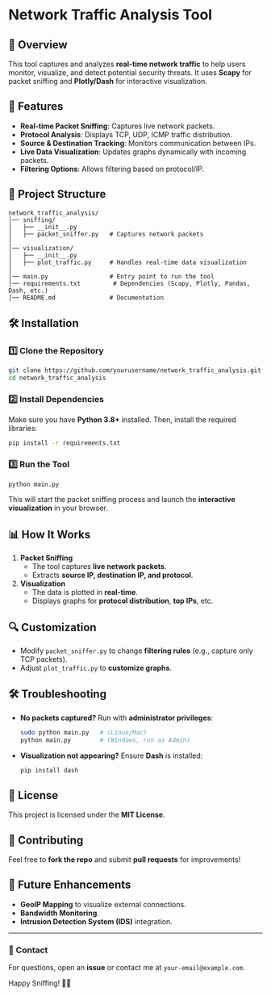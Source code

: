 # Network Traffic Analysis Tool

## 📌 Overview
This tool captures and analyzes **real-time network traffic** to help users monitor, visualize, and detect potential security threats. It uses **Scapy** for packet sniffing and **Plotly/Dash** for interactive visualization.

## 🔧 Features
- **Real-time Packet Sniffing**: Captures live network packets.
- **Protocol Analysis**: Displays TCP, UDP, ICMP traffic distribution.
- **Source & Destination Tracking**: Monitors communication between IPs.
- **Live Data Visualization**: Updates graphs dynamically with incoming packets.
- **Filtering Options**: Allows filtering based on protocol/IP.

## 📂 Project Structure
```
network_traffic_analysis/
│── sniffing/
│   ├── __init__.py
│   ├── packet_sniffer.py   # Captures network packets
│
│── visualization/
│   ├── __init__.py
│   ├── plot_traffic.py     # Handles real-time data visualization
│
│── main.py                 # Entry point to run the tool
│── requirements.txt         # Dependencies (Scapy, Plotly, Pandas, Dash, etc.)
│── README.md               # Documentation
```

## 🛠️ Installation
### 1️⃣ Clone the Repository
```bash
git clone https://github.com/yourusername/network_traffic_analysis.git
cd network_traffic_analysis
```
### 2️⃣ Install Dependencies
Make sure you have **Python 3.8+** installed. Then, install the required libraries:
```bash
pip install -r requirements.txt
```

### 3️⃣ Run the Tool
```bash
python main.py
```
This will start the packet sniffing process and launch the **interactive visualization** in your browser.

## 📊 How It Works
1. **Packet Sniffing**
   - The tool captures **live network packets**.
   - Extracts **source IP, destination IP, and protocol**.
2. **Visualization**
   - The data is plotted in **real-time**.
   - Displays graphs for **protocol distribution**, **top IPs**, etc.

## 🔍 Customization
- Modify `packet_sniffer.py` to change **filtering rules** (e.g., capture only TCP packets).
- Adjust `plot_traffic.py` to **customize graphs**.

## 🛠️ Troubleshooting
- **No packets captured?** Run with **administrator privileges**:
  ```bash
  sudo python main.py   # (Linux/Mac)
  python main.py        # (Windows, run as Admin)
  ```
- **Visualization not appearing?** Ensure **Dash** is installed:
  ```bash
  pip install dash
  ```

## 📜 License
This project is licensed under the **MIT License**.

## 🤝 Contributing
Feel free to **fork the repo** and submit **pull requests** for improvements!

## 🚀 Future Enhancements
- **GeoIP Mapping** to visualize external connections.
- **Bandwidth Monitoring**.
- **Intrusion Detection System (IDS)** integration.

---
### 📨 Contact
For questions, open an **issue** or contact me at `your-email@example.com`.

Happy Sniffing! 🕵️‍♂️

